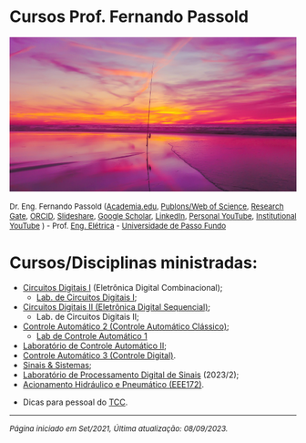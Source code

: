 # Cursos Prof. Fernando Passold

<!--title: Prof Fernando Passold -->

![initial_image.jpg](initial_image.jpg)

<font size="2"> Dr. Eng. Fernando Passold ([Academia.edu](https://marcianazambillo.academia.edu/FernandoPassold), [Publons/Web of Science](https://www.webofscience.com/wos/author/rid/J-3070-2015), [Research Gate](https://www.researchgate.net/profile/Fernando\_Passold/info), [ORCID](https://orcid.org/0000-0002-9599-5914), [Slideshare](http://pt.slideshare.net/fpassold), [Google Scholar](https://scholar.google.com/citations?user=lvvFQ5YAAAAJ&hl=en), [LinkedIn](https://www.linkedin.com/in/fernando-passold-7a553b22/), [Personal YouTube](https://www.youtube.com/user/fpassold/videos), [Institutional YouTube](https://www.youtube.com/channel/UCF8lEIDVbtjLWNu1zXlJMVA/videos) ) - Prof. [Eng. Elétrica](https://www.upf.br/fear/curso/engenharia-eletrica/laboratorios) - [Universidade de Passo Fundo](https://www.upf.br/) </font>

# Cursos/Disciplinas ministradas:

* [Circuitos Digitais I](Digitais_1/index.html) (Eletrônica Digital Combinacional);
  * [Lab. de Circuitos Digitais I](Digitais_1/lab_dig1.html);  
* [Circuitos Digitais II (Eletrônica Digital Sequencial)](Digitais_2/digitais_2.html);
  * Lab. de Circuitos Digitais II;
* [Controle Automático 2 (Controle Automático Clássico)](Controle_2/index.html);
    * [Lab de Controle Automático 1](Lab_Controle_1/index.html)
* [Laboratório de Controle Automático II](Lab_Controle_2/lab_controle_2.html);
* [Controle Automático 3 (Controle Digital)](Controle_3/index.html).
* [Sinais & Sistemas](Sinais_Sistemas/index.html);
* [Laboratório de Processamento Digital de Sinais](Lab_Processa_Sinais/index.html)  (2023/2);
* [Acionamento Hidráulico e Pneumático (EEE172)](Pneumatica/topicos.html).

</nb>

* Dicas para pessoal do [TCC](TCC_Latex/index.html).

----

<font size="2">*Página iniciado em Set/2021, Última atualização: 08/09/2023.*</font> 
